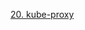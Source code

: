 [20. kube-proxy](https://www.udemy.com/course/certified-kubernetes-administrator-with-practice-tests/learn/lecture/14298434#overview)
